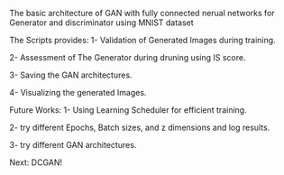 The basic architecture of GAN with fully connected nerual networks for Generator and discriminator using MNIST dataset 

The Scripts provides: 
  1- Validation of Generated Images during training.
  
  2- Assessment of The Generator during druning using IS score.
  
  3- Saving the GAN architectures.
  
  4- Visualizing the generated Images.

Future Works: 
  1- Using Learning Scheduler for efficient training. 
  
  2- try different Epochs, Batch sizes, and z dimensions and log results.
  
  3- try different GAN architectures.

Next: DCGAN!

